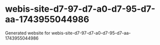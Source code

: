 # webis-site-d7-97-d7-a0-d7-95-d7-aa-1743955044986
Generated website for webis-site-d7-97-d7-a0-d7-95-d7-aa-1743955044986
